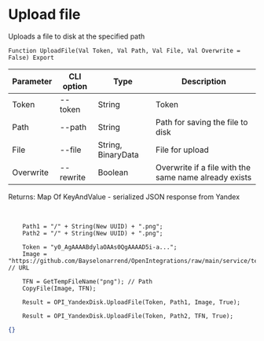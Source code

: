 ﻿---
sidebar_position: 10
---

# Upload file
 Uploads a file to disk at the specified path



`Function UploadFile(Val Token, Val Path, Val File, Val Overwrite = False) Export`

  | Parameter | CLI option | Type | Description |
  |-|-|-|-|
  | Token | --token | String | Token |
  | Path | --path | String | Path for saving the file to disk |
  | File | --file | String, BinaryData | File for upload |
  | Overwrite | --rewrite | Boolean | Overwrite if a file with the same name already exists |

  
  Returns:  Map Of KeyAndValue - serialized JSON response from Yandex

<br/>




```bsl title="Code example"
    Path1 = "/" + String(New UUID) + ".png";
    Path2 = "/" + String(New UUID) + ".png";

    Token = "y0_AgAAAABdylaOAAs0QgAAAAD5i-a...";
    Image = "https://github.com/Bayselonarrend/OpenIntegrations/raw/main/service/test_data/picture.jpg"; // URL

    TFN = GetTempFileName("png"); // Path
    CopyFile(Image, TFN);

    Result = OPI_YandexDisk.UploadFile(Token, Path1, Image, True);

    Result = OPI_YandexDisk.UploadFile(Token, Path2, TFN, True);
```
 



```json title="Result"
{}
```
